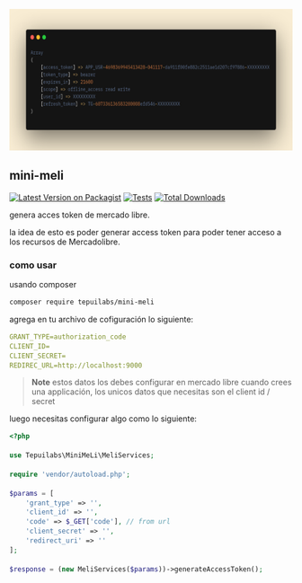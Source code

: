 <p align="center">
	<img src="carbon_new.png" width="1028">
</p>


## mini-meli

[![Latest Version on Packagist](https://img.shields.io/packagist/v/tepuilabs/mini-meli.svg?style=flat-square)](https://packagist.org/packages/tepuilabs/mini-meli)
[![Tests](https://img.shields.io/github/actions/workflow/status/tepuilabs/mini-meli/run-tests.yml?branch=main&label=tests&style=flat-square)](https://github.com/tepuilabs/mini-meli/actions/workflows/run-tests.yml)
[![Total Downloads](https://img.shields.io/packagist/dt/tepuilabs/mini-meli.svg?style=flat-square)](https://packagist.org/packages/tepuilabs/payment-processors)


genera acces token de mercado libre.


la idea de esto es poder generar access token para poder tener acceso a los recursos de Mercadolibre.


### como usar


usando composer

```bash
composer require tepuilabs/mini-meli
```

agrega en tu archivo de cofiguración lo siguiente:

```yml
GRANT_TYPE=authorization_code
CLIENT_ID=
CLIENT_SECRET=
REDIREC_URL=http://localhost:9000
```
> **Note**
> estos datos los debes configurar en mercado libre cuando crees una applicación, los unicos datos que necesitas son el client id / secret


luego necesitas configurar algo como lo siguiente:

```php
<?php

use Tepuilabs\MiniMeLi\MeliServices;

require 'vendor/autoload.php';

$params = [
    'grant_type' => '',
    'client_id' => '',
    'code' => $_GET['code'], // from url
    'client_secret' => '',
    'redirect_uri' => ''
];

$response = (new MeliServices($params))->generateAccessToken();

```
